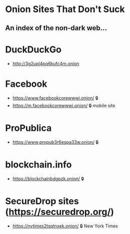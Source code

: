 # Onion Sites That Don't Suck
## An index of the non-dark web...

# DuckDuckGo
* http://3g2upl4pq6kufc4m.onion

# Facebook
* https://www.facebookcorewwwi.onion/ :lock:
* https://m.facebookcorewwwi.onion/ :lock: mobile site

# ProPublica
* https://www.propub3r6espa33w.onion/ :lock:

# blockchain.info
* https://blockchainbdgpzk.onion/ :lock:

# SecureDrop sites (https://securedrop.org/)
* https://nytimes2tsqtnxek.onion/ :lock: New York Times
